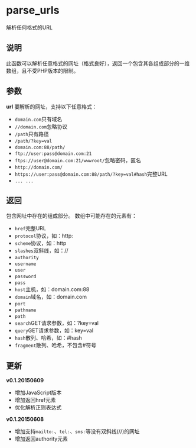 parse_urls
======
解析任何格式的URL


说明
---
此函数可以解析任意格式的网址（格式良好），返回一个包含其各组成部分的一维数组，且不受PHP版本的限制。


参数
---
**url**
要解析的网址，支持以下任意格式：
- ``domain.com``只有域名
- ``//domain.com``忽略协议
- ``/path``只有路径
- ``/path/?key=val``
- ``domain.com:88/path/``
- ``ftp://user:pass@domain.com:21``
- ``ftps://user@domain.com:21/wwwroot/``忽略密码，匿名
- ``http://domain.com/``
- ``https://user:pass@domain.com:88/path/?key=val#hash``完整URL
- ``... ...``


返回
---
包含网址中存在的组成部分。
数组中可能存在的元素有：
- ``href``完整URL
- ``protocol``协议，如：http:
- ``scheme``协议，如：http
- ``slashes``双斜线，如：//
- ``authority``
- ``username``
- ``user``
- ``password``
- ``pass``
- ``host``主机，如：domain.com:88
- ``domain``域名，如：domain.com
- ``port``
- ``pathname``
- ``path``
- ``search``GET请求参数，如：?key=val
- ``query``GET请求参数，如：key=val
- ``hash``散列、哈希，如：#hash
- ``fragment``散列、哈希，不包含#符号


更新
---
**v0.1.20150609**
- 增加JavaScript版本
- 增加返回href元素
- 优化解析正则表达式

**v0.1.20150608**
- 增加支持``mailto:``、``tel:``、``sms:``等没有双斜线(//)的网址
- 增加返回authority元素